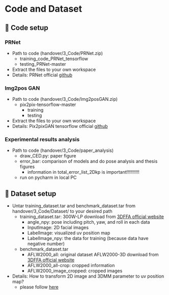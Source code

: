 Code and Dataset
===

## :large_orange_diamond: Code setup
### PRNet
- Path to code (handover/3_Code/PRNet.zip)
	- training_code_PRNet_tensorflow
	- testing_PRNet-master
- Extract the files to your own workspace
- Details: PRNet official [github](https://github.com/YadiraF/PRNet) 

### Img2pos GAN
- Path to code (handover/3_Code/Img2posGAN.zip)
	- pix2pix-tensorflow-master
		- training
		- testing
- Extract the files to your own workspace
- Details: Pix2pixGAN tensorflow official [github](https://github.com/affinelayer/pix2pix-tensorflow) 

### Experimental results analysis
- Path to code (handover/3_Code/paper_analysis)
	- draw_CED.py: paper figure
	- error_bar: comparison of models and do pose analysis and thesis figures
		- information in total_error_list_2Dkp is important!!!!!!!!!! 
	- run on pycharm in local PC
	
## :large_orange_diamond: Dataset setup
- Untar training_dataset.tar and benchmark_dataset.tar from handover/3_Code/Dataset/ to your desired path
	- training_dataset.tar: 300W-LP download from [3DFFA official website](http://www.cbsr.ia.ac.cn/users/xiangyuzhu/projects/3DDFA/main.htm)
		- angle_npy: pose including pitch, yaw, and roll in each data
		- InputImage: 2D facial images
		- LabelImage: visualized uv position map
		- LabelImage_npy: the data for training (because data have negative number)
	- benchmark_dataset.tar
		- AFLW2000_all: original dataset AFLW2000-3D download from [3DFFA official website](http://www.cbsr.ia.ac.cn/users/xiangyuzhu/projects/3DDFA/main.htm)
		- AFLW2000_all-crop: cropped information
		- AFLW2000_image_cropped: cropped images
- Details: How to transform 2D image and 3DMM parameter to uv position map?
	- please follow [here](https://github.com/YadiraF/face3d/blob/master/examples/8_generate_posmap_300WLP.py)

